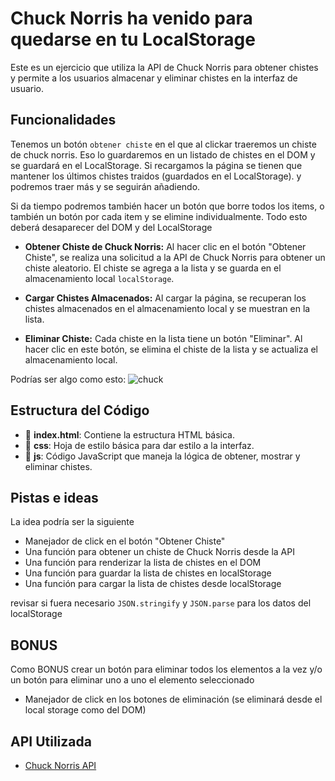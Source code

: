 # Chuck Norris ha venido para quedarse en tu LocalStorage

Este es un ejercicio que utiliza la API de Chuck Norris para obtener chistes y permite a los usuarios almacenar y eliminar chistes en la interfaz de usuario.


## Funcionalidades

Tenemos un botón `obtener chiste` en el que al clickar traeremos un chiste de chuck norris. Eso lo guardaremos en un listado de chistes en el DOM y se guardará en el LocalStorage. Si recargamos la página se tienen que mantener los últimos chistes traidos (guardados en el LocalStorage). y podremos traer más y se seguirán añadiendo. 

Si da tiempo podremos también hacer un botón que borre todos los items, o también un botón por cada item y se elimine individualmente. Todo esto deberá desaparecer del DOM y del LocalStorage

- **Obtener Chiste de Chuck Norris:** Al hacer clic en el botón "Obtener Chiste", se realiza una solicitud a la API de Chuck Norris para obtener un chiste aleatorio. El chiste se agrega a la lista y se guarda en el almacenamiento local `localStorage`.

- **Cargar Chistes Almacenados:** Al cargar la página, se recuperan los chistes almacenados en el almacenamiento local y se muestran en la lista.

- **Eliminar Chiste:** Cada chiste en la lista tiene un botón "Eliminar". Al hacer clic en este botón, se elimina el chiste de la lista y se actualiza el almacenamiento local.

Podrías ser algo como esto:
![chuck]()


## Estructura del Código

- 📄 **index.html**: Contiene la estructura HTML básica.
- 📁 **css**: Hoja de estilo básica para dar estilo a la interfaz.
- 📁 **js**: Código JavaScript que maneja la lógica de obtener, mostrar y eliminar chistes.

## Pistas e ideas

La idea podría ser la siguiente 
- Manejador de click en el botón "Obtener Chiste"
- Una función para obtener un chiste de Chuck Norris desde la API
- Una función para renderizar la lista de chistes en el DOM
- Una función para guardar la lista de chistes en localStorage
- Una función para cargar la lista de chistes desde localStorage

revisar si fuera necesario `JSON.stringify` y `JSON.parse` para los datos del localStorage

## BONUS
Como BONUS crear un botón para eliminar todos los elementos a la vez y/o un botón para eliminar uno a uno el elemento seleccionado 
- Manejador de click en los botones de eliminación (se eliminará desde el local storage como del DOM)

## API Utilizada

- [Chuck Norris API](https://api.chucknorris.io/jokes/random)